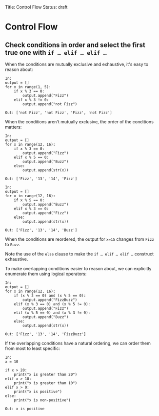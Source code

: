 Title: Control Flow
Status: draft

# Control Flow

## Check conditions in order and select the first true one with `if … elif … elif …`

When the conditions are mutually exclusive and exhaustive, it's easy to reason about:

```{python}
In:
output = [] 
for x in range(1, 5):
    if x % 3 == 0:
        output.append("Fizz")
    elif x % 3 != 0:
        output.append("not Fizz")

Out: ['not Fizz', 'not Fizz', 'Fizz', 'not Fizz']

```

When the conditions aren't mutually exclusive, the order of the conditions matters:

```{python}
In:
output = [] 
for x in range(12, 16):
    if x % 3 == 0:
        output.append("Fizz")
    elif x % 5 == 0:
        output.append("Buzz")
    else:
        output.append(str(x))

Out: ['Fizz', '13', '14', 'Fizz']
```


```{python}
In:
output = [] 
for x in range(12, 16):
    if x % 5 == 0:
        output.append("Buzz")
    elif x % 3 == 0:
        output.append("Fizz")
    else:
        output.append(str(x))

Out: ['Fizz', '13', '14', 'Buzz']
```

When the conditions are reordered, the output for `x=15` changes from `Fizz` to `Buzz`. 

Note the use of the `else` clause to make the `if … elif … elif …` construct exhaustive. 

To make overlapping conditions easier to reason about, we can explicitly enumerate them using logical operators:

```{python}
In:
output = [] 
for x in range(12, 16):
    if (x % 3 == 0) and (x % 5 == 0):
        output.append("FizzBuzz")
    elif (x % 3 == 0) and (x % 5 != 0):
        output.append("Fizz")
    elif (x % 5 == 0) and (x % 3 != 0):
        output.append("Buzz")
    else:
        output.append(str(x))

Out: ['Fizz', '13', '14', 'FizzBuzz']
```

If the overlapping conditions have a natural ordering, we can order them from most to least specific:

```{python}
In:
x = 10

if x > 20:
    print("x is greater than 20")
elif x > 10:
    print("x is greater than 10")
elif x > 0: 
    print("x is positive")
else:
    print("x is non-positive")

Out: x is positive
```

<!-- ## Iteratively execute as long as a condition is true using `while`  


```

runningsum = [nums[0]]
pointer = 1
while pointer <= len(nums)-1:
    runningsum.append(runningsum[pointer-1]+nums[pointer])

    pointer += 1

```



Iterate as long as a condition hasn't been met using a while loop 



Iteratively execute without needing to count the number of iterations using `while` 




Execute without knowing the number of iterations in advance using `while` 


Execute knowing the number of iterations in advance using  `for`


Iterate without a counter variable using a while loop

Iterate if a condition is met an unknown number of times using a while loop

A while loop is more suitable than a for loop in scenarios where you don't know in advance how many 
iterations are required and instead need to loop until a certain condition is met

In a while loop something inside the loop triggers the loop to stop 

A do while loop is executed at least one  time

The while loop condition can be a  string or list value or any sequence
The conditions used in while and if statements can contain any operators, not just comparisons.


Iterate knowing the number the number of iterations using a for loop

Iterate a known number of times  using a counter and a while loop or for loop

A while loop can be used to replace a for loop using a counter variable initialization, test and increment

It is sometimes tempting to change a list while you are looping over it; however, it is often simpler and safer to create a new list instead.

Python’s for statement iterates over the items of any sequence (a list or a string)
Giving the user the ability to define both the iteration step and halting condition (as C), 
The counter variable  is used to  perform an operation on the sequence

Index variables for iterating through a list or two lists  can be written as an enumerate or  zip respectively 

A break statement in a for or while loop can be paired with an else clause

itertools; This module implements a number of iterator building blocks inspired by constructs from APL, Haskell, and SML.  -->